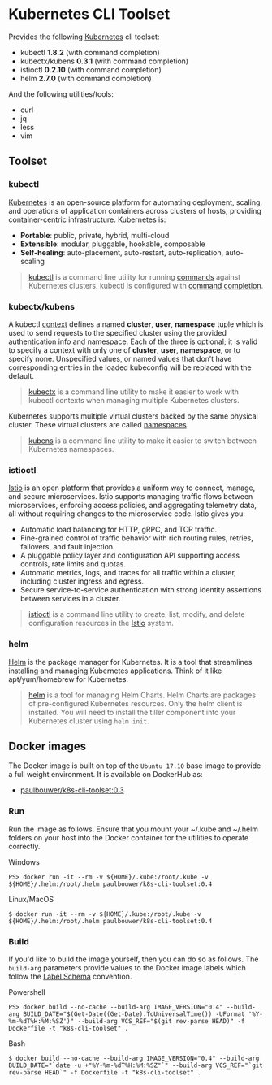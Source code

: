 # Kubernetes CLI Toolset

Provides the following [Kubernetes](https://kubernetes.io/) cli toolset:

- kubectl **1.8.2** (with command completion)
- kubectx/kubens **0.3.1** (with command completion)
- istioctl **0.2.10** (with command completion)
- helm **2.7.0** (with command completion)

And the following utilities/tools:

- curl
- jq
- less
- vim

## Toolset

### kubectl

[Kubernetes](https://kubernetes.io/docs/concepts/overview/what-is-kubernetes/) is an open-source platform for automating deployment, scaling, and operations of application containers across clusters of hosts, providing container-centric infrastructure. Kubernetes is:

- **Portable**: public, private, hybrid, multi-cloud
- **Extensible**: modular, pluggable, hookable, composable
- **Self-healing**: auto-placement, auto-restart, auto-replication, auto-scaling

> [kubectl](https://kubernetes.io/docs/user-guide/kubectl-overview/) is a command line utility for running [commands](https://kubernetes.io/docs/user-guide/kubectl/v1.7/) against Kubernetes clusters. kubectl is configured with [command completion](https://kubernetes.io/docs/tasks/tools/install-kubectl/#on-linux-using-bash).

### kubectx/kubens

A kubectl [context](https://kubernetes.io/docs/tasks/access-application-cluster/authenticate-across-clusters-kubeconfig/) defines a named **cluster**, **user**, **namespace** tuple which is used to send requests to the specified cluster using the provided authentication info and namespace. Each of the three is optional; it is valid to specify a context with only one of **cluster**, **user**, **namespace**, or to specify none. Unspecified values, or named values that don’t have corresponding entries in the loaded kubeconfig will be replaced with the default.

> [kubectx](https://github.com/ahmetb/kubectx) is a command line utility to make it easier to work with kubectl contexts when managing multiple Kubernetes clusters. 

Kubernetes supports multiple virtual clusters backed by the same physical cluster. These virtual clusters are called [namespaces](https://kubernetes.io/docs/concepts/overview/working-with-objects/namespaces/).

> [kubens](https://github.com/ahmetb/kubectx) is a command line utility to make it easier to switch between Kubernetes namespaces.

### istioctl

[Istio](https://istio.io) is an open platform that provides a uniform way to connect, manage, and secure microservices. Istio supports managing traffic flows between microservices, enforcing access policies, and aggregating telemetry data, all without requiring changes to the microservice code. Istio gives you:

- Automatic load balancing for HTTP, gRPC, and TCP traffic.
- Fine-grained control of traffic behavior with rich routing rules, retries, failovers, and fault injection.
- A pluggable policy layer and configuration API supporting access controls, rate limits and quotas.
- Automatic metrics, logs, and traces for all traffic within a cluster, including cluster ingress and egress.
- Secure service-to-service authentication with strong identity assertions between services in a cluster.

> [istioctl](https://istio.io/docs/reference/commands/istioctl.html) is a command line utility to create, list, modify, and delete configuration resources in the [Istio](https://istio.io/) system. 

### helm

[Helm](https://docs.helm.sh/) is the package manager for Kubernetes. It is a tool that streamlines installing and managing Kubernetes applications. Think of it like apt/yum/homebrew for Kubernetes. 

> [helm](https://github.com/kubernetes/helm) is a tool for managing Helm Charts. Helm Charts are packages of pre-configured Kubernetes resources. Only the helm client is installed. You will need to install the tiller component into your Kubernetes cluster using `helm init`.

## Docker images

The Docker image is built on top of the `Ubuntu 17.10` base image to provide a full weight environment. It is available on DockerHub as:

- [paulbouwer/k8s-cli-toolset:0.3](https://hub.docker.com/r/paulbouwer/k8s-cli-toolset/)

### Run

Run the image as follows. Ensure that you mount your ~/.kube and ~/.helm folders on your host into the Docker container for the utilities to operate correctly.

Windows
```
PS> docker run -it --rm -v ${HOME}/.kube:/root/.kube -v ${HOME}/.helm:/root/.helm paulbouwer/k8s-cli-toolset:0.4
```

Linux/MacOS
```
$ docker run -it --rm -v ${HOME}/.kube:/root/.kube -v ${HOME}/.helm:/root/.helm paulbouwer/k8s-cli-toolset:0.4
```

### Build

If you'd like to build the image yourself, then you can do so as follows. The `build-arg` parameters provide values to the Docker image labels which follow the [Label Schema](http://label-schema.org/rc1/) convention.

Powershell
```
PS> docker build --no-cache --build-arg IMAGE_VERSION="0.4" --build-arg BUILD_DATE="$(Get-Date((Get-Date).ToUniversalTime()) -UFormat '%Y-%m-%dT%H:%M:%SZ')" --build-arg VCS_REF="$(git rev-parse HEAD)" -f Dockerfile -t "k8s-cli-toolset" .
```

Bash
```
$ docker build --no-cache --build-arg IMAGE_VERSION="0.4" --build-arg BUILD_DATE="`date -u +"%Y-%m-%dT%H:%M:%SZ"`" --build-arg VCS_REF="`git rev-parse HEAD`" -f Dockerfile -t "k8s-cli-toolset" .
```